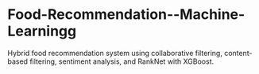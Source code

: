 # Food-Recommendation--Machine-Learningg
Hybrid food recommendation system using collaborative filtering, content-based filtering, sentiment analysis, and RankNet with XGBoost.
